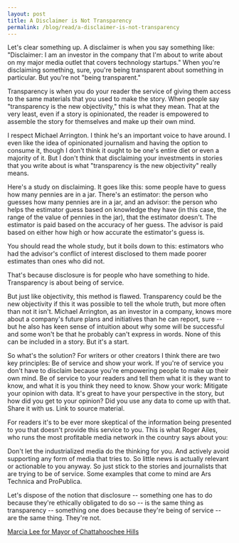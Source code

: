 ```yaml
---
layout: post
title: A Disclaimer is Not Transparency
permalink: /blog/read/a-disclaimer-is-not-transparency
---
```

Let's clear something up. A disclaimer is when you say something like: "Disclaimer: I am an investor in the company that I'm about to write about on my major media outlet that covers technology startups." When you're disclaiming something, sure, you're being transparent about something in particular. But you're not "being transparent."

Transparency is when you do your reader the service of giving them access to the same materials that you used to make the story. When people say "transparency is the new objectivity," this is what they mean. That at the very least, even if a story is opinionated, the reader is empowered to assemble the story for themselves and make up their own mind.

I respect Michael Arrington. I think he's an important voice to have around. I even like the idea of opinionated journalism and having the option to consume it, though I don't think it ought to be one's entire diet or even a majority of it. But I don't think that disclaiming your investments in stories that you write about is what "transparency is the new objectivity" really means.

Here's a study on disclaiming. It goes like this: some people have to guess how many pennies are in a jar. There's an estimator: the person who guesses how many pennies are in a jar, and an advisor: the person who helps the estimator guess based on knowledge they have (in this case, the range of the value of pennies in the jar), that the estimator doesn't. The estimator is paid based on the accuracy of her guess. The advisor is paid based on either how high or how accurate the estimator's guess is.

You should read the whole study, but it boils down to this: estimators who had the advisor's conflict of interest disclosed to them made poorer estimates than ones who did not.

That's because disclosure is for people who have something to hide. Transparency is about being of service.

But just like objectivity, this method is flawed. Transparency could be the new objectivity if this it was possible to tell the whole truth, but more often than not it isn't. Michael Arrington, as an investor in a company, knows more about a company's future plans and initiatives than he can report, sure -- but he also has keen sense of intuition about why some will be successful and some won't be that he probably can't express in words. None of this can be included in a story. But it's a start.

So what's the solution? For writers or other creators I think there are two key principles: Be of service and show your work. If you're of service you don't have to disclaim because you're empowering people to make up their own mind. Be of service to your readers and tell them what it is they want to know, and what it is you think they need to know. Show your work: Mitigate your opinion with data. It's great to have your perspective in the story, but how did you get to your opinion? Did you use any data to come up with that. Share it with us. Link to source material.

For readers it's to be ever more skeptical of the information being presented to you that doesn't provide this service to you. This is what Roger Ailes, who runs the most profitable media network in the country says about you:

Don't let the industrialized media do the thinking for you. And actively avoid supporting any form of media that tries to. So little news is actually relevant or actionable to you anyway. So just stick to the stories and journalists that are trying to be of service. Some examples that come to mind are Ars Technica and ProPublica.

Let's dispose of the notion that disclosure -- something one has to do because they're ethically obligated to do so -- is the same thing as transparency -- something one does because they're being of service -- are the same thing. They're not.

[Marcia Lee for Mayor of Chattahoochee Hills](http://marciaformayor.com)
